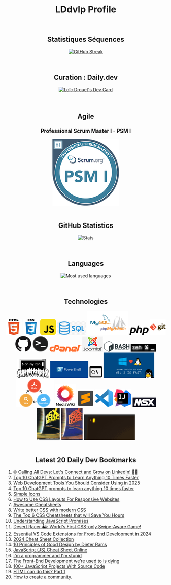 <h1 align="center">LDdvlp Profile</h1>

<br />

<div align="center">
    <h2>Statistiques Séquences</h2>    

[![GitHub Streak](https://streak-stats.demolab.com?user=LDdvlp&locale=fr&background=33%2CFFEE02%2CDD2E01&fire=E55400&ring=E55400&stroke=001279&currStreakNum=001279&sideNums=0024BD&border=0024BD&currStreakLabel=001279&sideLabels=0024BD&dates=FEF200)](https://git.io/streak-stats)

</div>

<br />

<div align="center">
    <h2>Curation : Daily.dev</h2>    
    <a href="https://app.daily.dev/LDdvlp">
        <img
            src="https://api.daily.dev/devcards/6a2db644d7b342d5924aa8a261fc3c97.png?r=d2h" width="400"
            alt="Loïc Drouet's Dev Card" 
        />
    </a>
</div>

<br />

<br />

<div align="center">
    <h2>Agile</h2>
    <h3>Professional Scrum Master I - PSM I</h3>
    <a href="https://www.credly.com/badges/d4d9e0df-6646-4f8a-8896-103bc4c995f4/public_url" target="_blank"><img src="/images/01-professional-scrum-master-i-psm-i.png"/></a>
</div>

<br />

<div align="center">
    <h2>GitHub Statistics</h2>
    
![Stats](https://github-readme-stats.vercel.app/api?username=lddvlp&show_icons=true&theme=radical&count_private=true)

</div>

<br />

<div align="center">
    <h2>Languages</h2>

![Most used languages](https://github-readme-stats.vercel.app/api/top-langs/?username=lddvlp)

</div>

<br />

<div align="center">
    <h2>Technologies</h2>

<!-- Image #01    -->
<img alt="HTML5" width="50px" src="https://raw.githubusercontent.com/github/explore/80688e429a7d4ef2fca1e82350fe8e3517d3494d/topics/html/html.png" />

<!-- Image #02    -->
<img alt="CSS3" width="50px" src="https://raw.githubusercontent.com/github/explore/80688e429a7d4ef2fca1e82350fe8e3517d3494d/topics/css/css.png" />

<!-- Image #03    -->
<img alt="JavaScript" width="50px"   src="/images/03-javascript-logo.png" />

<!-- Image #04    -->
<img alt="SQL" width="90px" src="/images/04-sql-logo.jpg" />

<!-- Image #05    -->
<img alt="phpMyAdmin-MySQL" width="130px" src="/images/05-phpmyadmin-mysql-logo.png" />

<!-- Image #06    -->
<img alt="PHP" width="60px" src="/images/06-php-logo-alt.png" />

<!-- Image #07    -->
<img alt="Git" width="50px" src="https://raw.githubusercontent.com/github/explore/80688e429a7d4ef2fca1e82350fe8e3517d3494d/topics/git/git.png" />

<!-- Image #08    -->
<img alt="GitHub" width="50px" src="https://raw.githubusercontent.com/github/explore/78df643247d429f6cc873026c0622819ad797942/topics/github/github.png" />

<!-- Image #09    -->
<img alt="Shell" width="50px" src="https://raw.githubusercontent.com/github/explore/80688e429a7d4ef2fca1e82350fe8e3517d3494d/topics/terminal/terminal.png" />

<!-- Image #10    -->
<img alt="cPanel" width="100px" src="/images/10-cpanel-logo.png" />

<!-- Image #11    -->
<img alt="Joomla!" width="65px" src="/images/11-joomla-logo.png" />

<!-- Image #12    -->
<img alt="Bash" width="80px" src="/images/12-bash-logo.png" />

<!-- Image #13    -->
<img alt="Zsh" width="80px" src="/images/13-zsh-logo.gif" />

<!-- Image #14    -->
<img alt="Oh My Zsh" width="100px" src="/images/14-oh_my_zsh-logo.png" />

<!-- Image #15    -->
<img alt="PowerShell" width="120px" src="/images/15-powershell-logo.jpg" />

<!-- Image #16    -->
<img alt="cmd" width="40px" src="/images/16-cmd-logo.png" />

<!-- Image #17    -->
<img alt="WSL2" width="160px" src="/images/17-wsl2-logo.jpg" />

<!-- Image #18    -->
<img alt="MVC" width="120px" src="/images/18-mvc-logo.jpg" />

<!-- Image #19    -->
<img alt="MediaWiki" width="65px" src="/images/19-mediawiki-logo.png" />

<!-- Image #90    -->
<img alt="Sublime Text" width="55px" src="/images/90-sublime_text-logo.png" />

<!-- Image #91    -->
<img alt="VS Code" width="55px" src="/images/91-vs_code-logo.png" />

<!-- Image #92    -->
<img alt="IntelliJ IDEA" width="55px" src="/images/92-intellij_idea.png" />

<!-- Image #95   -->
<img alt="MSX" width="73px" src="/images/95-msx-logo.png" />

<!-- Image #96    -->
<img alt="MSX-BASIC" width="73px" src="/images/96-msx_ basic-logo.jfif" />

<!-- Image #97    -->
<img alt="MSX-DOS" width="69px" src="/images/97-msx_dos-logo.jpg" />

<!-- Image #99    -->
<img alt="Amber Terminal" width="160px" src="/images/98-amber_terminal.gif" />

</div>

<br />

<div align="center">
    <h2>Latest 20 Daily Dev Bookmarks</h2>
</div>

<!-- daily.dev BOOKMARKS:START -->
1. [🌐 Calling All Devs: Let&#39;s Connect and Grow on LinkedIn! 💼🚀](https://app.daily.dev/posts/9abYPk0Wv?utm_source=rss&utm_medium=bookmarks&utm_campaign=Yaq6rDv_C)
2. [Top 10 ChatGPT Prompts to Learn Anything 10 Times Faster](https://app.daily.dev/posts/Stn6xECS1?utm_source=rss&utm_medium=bookmarks&utm_campaign=Yaq6rDv_C)
3. [Web Development Tools You Should Consider Using in 2025](https://app.daily.dev/posts/OXCR6uylQ?utm_source=rss&utm_medium=bookmarks&utm_campaign=Yaq6rDv_C)
4. [Top 10 ChatGPT prompts to learn anything 10 times faster](https://app.daily.dev/posts/lCNqXLmjT?utm_source=rss&utm_medium=bookmarks&utm_campaign=Yaq6rDv_C)
5. [Simple Icons](https://app.daily.dev/posts/NBK46OWYn?utm_source=rss&utm_medium=bookmarks&utm_campaign=Yaq6rDv_C)
6. [How to Use CSS Layouts For Responsive Websites](https://app.daily.dev/posts/rs1deya9S?utm_source=rss&utm_medium=bookmarks&utm_campaign=Yaq6rDv_C)
7. [Awesome Cheatsheets](https://app.daily.dev/posts/2LT12DXYE?utm_source=rss&utm_medium=bookmarks&utm_campaign=Yaq6rDv_C)
8. [Write better CSS with modern CSS](https://app.daily.dev/posts/KOxRUasm0?utm_source=rss&utm_medium=bookmarks&utm_campaign=Yaq6rDv_C)
9. [The Top 6 CSS Cheatsheets that will Save You Hours](https://app.daily.dev/posts/2oBaxMGlH?utm_source=rss&utm_medium=bookmarks&utm_campaign=Yaq6rDv_C)
10. [Understanding JavaScript Promises](https://app.daily.dev/posts/WMkJ57Znr?utm_source=rss&utm_medium=bookmarks&utm_campaign=Yaq6rDv_C)
11. [Desert Racer 🏜️: World&#39;s First CSS-only Swipe-Aware Game!](https://app.daily.dev/posts/MNaMA1gdk?utm_source=rss&utm_medium=bookmarks&utm_campaign=Yaq6rDv_C)
12. [Essential VS Code Extensions for Front-End Development in 2024](https://app.daily.dev/posts/RiVDmjKrM?utm_source=rss&utm_medium=bookmarks&utm_campaign=Yaq6rDv_C)
13. [2024 Cheat Sheet Collection](https://app.daily.dev/posts/yeDcSE7IN?utm_source=rss&utm_medium=bookmarks&utm_campaign=Yaq6rDv_C)
14. [10 Principles of Good Design by Dieter Rams](https://app.daily.dev/posts/rcu5SlkCw?utm_source=rss&utm_medium=bookmarks&utm_campaign=Yaq6rDv_C)
15. [JavaScript &lpar;JS&rpar; Cheat Sheet Online](https://app.daily.dev/posts/acyLGBtQe?utm_source=rss&utm_medium=bookmarks&utm_campaign=Yaq6rDv_C)
16. [I&#39;m a programmer and I&#39;m stupid](https://app.daily.dev/posts/kEunwjPK0?utm_source=rss&utm_medium=bookmarks&utm_campaign=Yaq6rDv_C)
17. [The Front-End Development we’re used to is dying](https://app.daily.dev/posts/eTwUPyEGo?utm_source=rss&utm_medium=bookmarks&utm_campaign=Yaq6rDv_C)
18. [100+ JavaScript Projects With Source Code](https://app.daily.dev/posts/68lsyFSx4?utm_source=rss&utm_medium=bookmarks&utm_campaign=Yaq6rDv_C)
19. [HTML can do this? Part 1](https://app.daily.dev/posts/BboCtxbfD?utm_source=rss&utm_medium=bookmarks&utm_campaign=Yaq6rDv_C)
20. [How to create a community.](https://app.daily.dev/posts/Lno1ySWzO?utm_source=rss&utm_medium=bookmarks&utm_campaign=Yaq6rDv_C)

<!-- daily.dev BOOKMARKS:END -->
